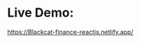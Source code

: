 <h1>
    Live Demo:
</h1>
<a href="https://Blackcat-finance-reactjs.netlify.app/">
    https://Blackcat-finance-reactjs.netlify.app/
</a>